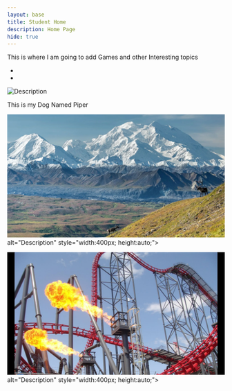```yaml
---
layout: base
title: Student Home
description: Home Page
hide: true
---
```


This is where I am going to add Games and other Interesting topics

-
-

<img src="images/IMG_5269 copy.JPG" alt="Description"
style="width:400px; height:auto;">

This is my Dog Named Piper

![alt text](images/Mountain.webp) alt="Description"
style="width:400px; height:auto;">

![alt text](images/x2.jpeg) alt="Description"
style="width:400px; height:auto;">